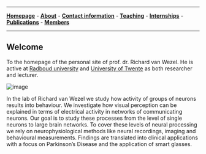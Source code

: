 

--------------------------------------
[**Homepage**](https://van-wezel.github.io/personalsite/) - [**About**](https://van-wezel.github.io/personalsite/about.html) - [**Contact information**](https://van-wezel.github.io/personalsite/contact.html) - [**Teaching**](https://van-wezel.github.io/personalsite/teaching.html) - [**Internships**](https://van-wezel.github.io/personalsite/internships.html) - [**Publications**](https://van-wezel.github.io/personalsite/publications.html) - [**Members**](https://van-wezel.github.io/personalsite/Members.html) 

-------------------------------------------


## Welcome
To the homepage of the personal site of prof. dr. Richard van Wezel. He is active at [Radboud university](https://www.ru.nl/english/people/wezel-r-van/) and [University of Twente](https://people.utwente.nl/r.j.a.vanwezel) as both researcher and lecturer.

![image](https://van-wezel.github.io/personalsite/Sunset.jpg)

In the lab of Richard van Wezel we study how activity of groups of neurons results into behaviour. We investigate how visual perception can be explained in terms of electrical activity in networks of communicating neurons. Our goal is to study these processes from the level of single neurons to large brain networks. To cover these levels of neural processing we rely on neurophysiological methods like neural recordings, imaging and behavioural measurements. Findings are translated into clinical applications with a focus on Parkinson’s Disease and the application of smart glasses.
